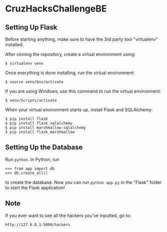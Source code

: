 # CruzHacksChallengeBE

## Setting Up Flask
Before starting anything, make sure to have the 3rd party tool "virtualenv" installed.

After cloning the repository, create a virtual environment using:
```
$ virtualenv venv
```
Once everything is done installing, run the virtual environment:
```
$ source venv/bin/activate
```
If you are using Windows, use this command to run the virtual environment:
```
$ venv/Scripts/activate
```
When your virtual environment starts up, install Flask and SQLAlchemy:
```
$ pip install flask
$ pip install flask_sqlalchemy
$ pip install marshmallow-sqlalchemy
$ pip install flask_marshmallow
```

## Setting Up the Database
Run `python`.
In Python, run 
```
>>> from app import db
>>> db.create_all()
```
to create the database.
Now you can run `python app.py` in the "Flask" folder to start the Flask application!

## Note
If you ever want to see all the hackers you've inputted, go to:
```
http://127.0.0.1:5000/hackers
```
